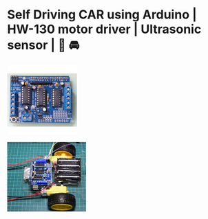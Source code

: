 # Self Driving CAR using Arduino | HW-130 motor driver | Ultrasonic sensor | 🚦 🚘

<img src="documentation\HW-130.jpg" height=162px><a></a>

<img src="documentation\chassis.jpg" height=162px><a></a>